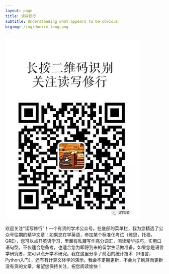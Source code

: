```yaml
---
layout: page
title: 读写修行
subtitle: Understanding what appears to be obvious! 
bigimg: /img/duexie_long.png
---
```

![](img/QRcode.jpg)

欢迎关注“读写修行”！一个有货的学术公众号。在底部的菜单栏，我为您精选了公众号往期的精华文章！如果您在学英语，参加某个标准化考试（雅思，托福，GRE），您可以点开英语学习，里面有私藏写作高分词汇，阅读精华技巧，实用口语句型。不仅适合您备考，也适合您为即将到来的留学生活做准备。如果您是语言学研究者，您可以点开学术研究。我在这里分享了前沿的统计技术（R语言，Python入门），还有有计算文体学的演示。我会不定期更新，不会为了刷屏而更新没有货的文章。希望您保持关注，祝您阅读愉快！
